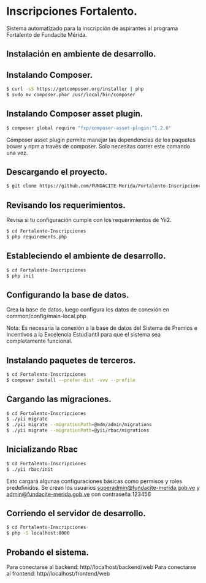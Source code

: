 Inscripciones Fortalento.
========================

Sistema automatizado para la inscripción de aspirantes al programa Fortalento de Fundacite Mérida.

Instalación en ambiente de desarrollo.
--------------------------------------

## Instalando Composer.

```bash
$ curl -sS https://getcomposer.org/installer | php
$ sudo mv composer.phar /usr/local/bin/composer
```

## Instalando Composer asset plugin.

```bash
$ composer global require "fxp/composer-asset-plugin:^1.2.0"
```

Composer asset plugin permite manejar las dependencias de los paquetes bower y npm
a través de composer. Solo necesitas correr este comando una vez. 


## Descargando el proyecto.

```bash
$ git clone https://github.com/FUNDACITE-Merida/Fortalento-Inscripciones.git
```

## Revisando los requerimientos.

Revisa si tu configuración cumple con los requerimientos de Yii2. 

```bash
$ cd Fortalento-Inscripciones
$ php requirements.php
```

## Estableciendo el ambiente de desarrollo.

```bash
$ cd Fortalento-Inscripciones
$ php init
```

## Configurando la base de datos.

Crea la base de datos, luego configura los datos de conexión en common/config/main-local.php

Nota: Es necesaria la conexión a la base de datos del Sistema de Premios e Incentivos a la Excelencia Estudiantil
para que el sistema sea completamente funcional.

## Instalando paquetes de terceros.

```bash
$ cd Fortalento-Inscripciones
$ composer install --prefer-dist -vvv --profile
```

## Cargando las migraciones.

```bash
$ cd Fortalento-Inscripciones
$ ./yii migrate
$ ./yii migrate --migrationPath=@mdm/admin/migrations
$ ./yii migrate --migrationPath=@yii/rbac/migrations
```

## Inicializando Rbac

```bash
$ cd Fortalento-Inscripciones
$ ./yii rbac/init
```
Esto cargará algunas configuraciones básicas como permisos y roles predefinidos.
Se crean los usuarios superadmin@fundacite-merida.gob.ve y admin@fundacite-merida.gob.ve con contraseña 123456 

## Corriendo el servidor de desarrollo.

```bash
$ cd Fortalento-Inscripciones
$ php -S localhost:8000
```

## Probando el sistema.

Para conectarse al backend: http//localhost/backend/web
Para conectarse al frontend: http//localhost/frontend/web
